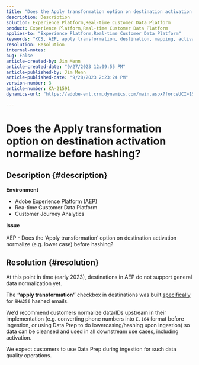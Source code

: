```yaml
---
title: "Does the Apply transformation option on destination activation normalize before hashing?"
description: Description
solution: Experience Platform,Real-time Customer Data Platform
product: Experience Platform,Real-time Customer Data Platform
applies-to: "Experience Platform,Real-time Customer Data Platform"
keywords: "KCS, AEP, apply transformation, destination, mapping, activation, RT-CDP, Customer Journey Analytics, normalize, Adobe Experience Platform"
resolution: Resolution
internal-notes: 
bug: False
article-created-by: Jim Menn
article-created-date: "9/27/2023 12:09:55 PM"
article-published-by: Jim Menn
article-published-date: "9/28/2023 2:23:24 PM"
version-number: 3
article-number: KA-21591
dynamics-url: "https://adobe-ent.crm.dynamics.com/main.aspx?forceUCI=1&pagetype=entityrecord&etn=knowledgearticle&id=2fbc46c4-2e5d-ee11-be6f-6045bd006268"

---
```

# Does the Apply transformation option on destination activation normalize before hashing?

## Description {#description}

<b>Environment</b>
- Adobe Experience Platform (AEP)
- Rea-time Customer Data Platform
- Customer Journey Analytics




<b>Issue</b>
<br><br>AEP - Does the ‘Apply transformation’ option on destination activation normalize (e.g. lower case) before hashing?<br>

## Resolution {#resolution}


At this point in time (early 2023), destinations in AEP do not support general data normalization yet.

The <b>“apply transformation”</b> checkbox in destinations was built <u>specifically</u> for `SHA256` hashed emails.

We’d recommend customers normalize data/IDs upstream in their implementation (e.g. converting phone numbers into `E.164` format before ingestion, or using Data Prep to do lowercasing/hashing upon ingestion) so data can be cleansed and used in all downstream use cases, including activation.

We expect customers to use Data Prep during ingestion for such data quality operations.




